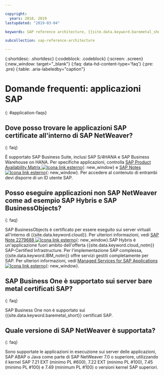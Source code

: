 ```yaml
---

copyright:
  years: 2018, 2019
lastupdated: "2019-03-04"

keywords: SAP reference architecture, {{site.data.keyword.baremetal_short}}, Advanced Business Application Programming, ABAP, application servers

subcollection: sap-reference-architecture

---
```


{:shortdesc: .shortdesc}
{:codeblock: .codeblock}
{:screen: .screen}
{:new_window: target="_blank"}
{:faq: data-hd-content-type='faq'}
{:pre: .pre}
{:table: .aria-labeledby="caption"}

# Domande frequenti: applicazioni SAP
{: #application-faqs}

## Dove posso trovare le applicazioni SAP certificate all'interno di SAP NetWeaver?
{: faq}

È supportato SAP Business Suite, inclusi SAP S/4HANA e SAP Business Warehouse on HANA. Per specifiche applicazioni, controlla [SAP Product Availability Matrix ![Icona link esterno](../../icons/launch-glyph.svg "Icona link esterno")](https://support.sap.com/en/release-upgrade-maintenance.html){: new_window} e [SAP Notes ![Icona link esterno](../../icons/launch-glyph.svg "Icona link esterno")](https://support.sap.com/en/index.html){: new_window}. Per accedere al contenuto di entrambi devi disporre di un ID utente SAP.

## Posso eseguire applicazioni non SAP NetWeaver come ad esempio SAP Hybris e SAP BusinessObjects?
{: faq}

SAP BusinessObjects è certificato per essere eseguito sui server virtuali all'interno di {{site.data.keyword.cloud}}. Per ulteriori informazioni, vedi [SAP Note 2279688 ![Icona link esterno](../../icons/launch-glyph.svg "Icona link esterno")](https://launchpad.support.sap.com/#/notes/2279688){: new_window}.SAP Hybris è un'applicazione fuori ambito dell'offerta {{site.data.keyword.cloud_notm}} SAP-Certified Infrastructure. Per l'implementazione SAP complessa, {{site.data.keyword.IBM_notm}} offre servizi gestiti completamente per SAP. Per ulteriori informazioni, vedi [Managed Services for SAP Applications ![Icona link esterno](../../icons/launch-glyph.svg "Icona link esterno")](https://www.ibm.com/cloud/sap/managed){: new_window}.

## SAP Business One è supportato sui server bare metal certificati SAP?
{: faq}

SAP Business One non è supportato sui {{site.data.keyword.baremetal_short}} certificati SAP.

## Quale versione di SAP NetWeaver è supportata?
{: faq}

Sono supportate le applicazioni in esecuzione sui server delle applicazioni, SAP ABAP o Java come parte di SAP NetWeaver 7.0 o superiore, utilizzando il kernel SAP 7.21 EXT (minimo PL #600), 7.22 EXT (minimo PL #100), 7.45 (minimo PL #100) e 7.49 (minimum PL #100) o versioni kernel SAP superiori.
